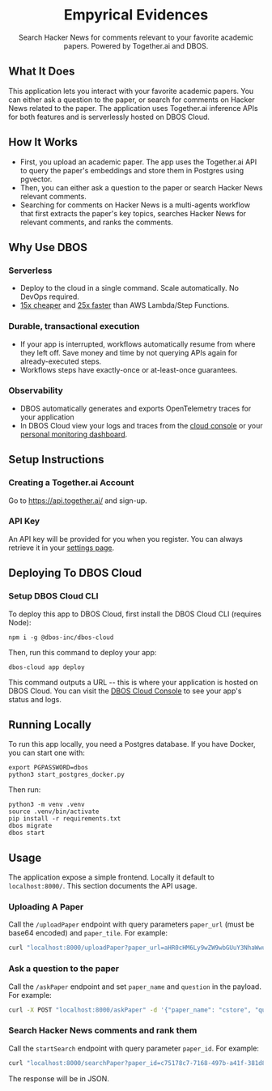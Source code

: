 <h1 align="center">Empyrical Evidences</h1>

<p align="center">
  Search Hacker News for comments relevant to your favorite academic papers.
  Powered by Together.ai and DBOS.
</p>

## What It Does

This application lets you interact with your favorite academic papers.
You can either ask a question to the paper, or search for comments on Hacker News related to the paper.
The application uses Together.ai inference APIs for both features and is serverlessly hosted on DBOS Cloud.

## How It Works

- First, you upload an academic paper. The app uses the Together.ai API to query the paper's embeddings and store them in Postgres using pgvector.
- Then, you can either ask a question to the paper or search Hacker News relevant comments.
- Searching for comments on Hacker News is a multi-agents workflow that first extracts the paper's key topics, searches Hacker News for relevant comments, and ranks the comments.

## Why Use DBOS

### Serverless

- Deploy to the cloud in a single command. Scale automatically. No DevOps required.
- [15x cheaper](https://www.dbos.dev/blog/dbos-vs-lambda-cost) and [25x faster](https://www.dbos.dev/blog/dbos-vs-aws-step-functions-benchmark) than AWS Lambda/Step Functions.

### Durable, transactional execution

- If your app is interrupted, workflows automatically resume from where they left off. Save money and time by not querying APIs again for already-executed steps.
- Workflows steps have exactly-once or at-least-once guarantees.

### Observability

- DBOS automatically generates and exports OpenTelemetry traces for your application
- In DBOS Cloud view your logs and traces from the [cloud console](https://console.dbos.dev/) or your [personal monitoring dashboard](https://docs.dbos.dev/cloud-tutorials/monitoring-dashboard).

## Setup Instructions

### Creating a Together.ai Account

Go to https://api.together.ai/ and sign-up.

### API Key

An API key will be provided for you when you register. You can always retrieve it in your [settings page](https://api.together.ai/settings/api-keys).

## Deploying To DBOS Cloud

### Setup DBOS Cloud CLI

To deploy this app to DBOS Cloud, first install the DBOS Cloud CLI (requires Node):

```shell
npm i -g @dbos-inc/dbos-cloud
```

Then, run this command to deploy your app:

```shell
dbos-cloud app deploy
```

This command outputs a URL -- this is where your application is hosted on DBOS Cloud.
You can visit the [DBOS Cloud Console](https://console.dbos.dev/) to see your app's status and logs.

## Running Locally

To run this app locally, you need a Postgres database.
If you have Docker, you can start one with:

```shell
export PGPASSWORD=dbos
python3 start_postgres_docker.py
```

Then run:

```shell
python3 -m venv .venv
source .venv/bin/activate
pip install -r requirements.txt
dbos migrate
dbos start
```

## Usage

The application expose a simple frontend. Locally it default to `localhost:8000/`.
This section documents the API usage.

### Uploading A Paper

Call the `/uploadPaper` endpoint with query parameters `paper_url` (must be base64 encoded) and `paper_tile`. For example:

```bash
curl "localhost:8000/uploadPaper?paper_url=aHR0cHM6Ly9wZW9wbGUuY3NhaWwubWl0LmVkdS90ZGFuZm9yZC82ODMwcGFwZXJzL3N0b25lYnJha2VyLWNzdG9yZS5wZGYK&paper_title=cstore"
```

### Ask a question to the paper
Call the `/askPaper` endpoint and set `paper_name` and `question` in the payload. For example:

```bash
curl -X POST "localhost:8000/askPaper" -d '{"paper_name": "cstore", "question": "What is the main idea of the paper?"}' -H "Content-Type: application/json"
```

### Search Hacker News comments and rank them

Call the `startSearch` endpoint with query parameter `paper_id`. For example:

```bash
curl "localhost:8000/searchPaper?paper_id=c75178c7-7168-497b-a41f-381d8a557270
```

The response will be in JSON.
